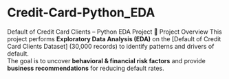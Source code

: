 # Credit-Card-Python_EDA
Default of Credit Card Clients – Python EDA Project
🔹 Project Overview
This project performs **Exploratory Data Analysis (EDA)** on the [Default of Credit Card Clients Dataset] (30,000 records) to identify patterns and drivers of default.  
The goal is to uncover **behavioral & financial risk factors** and provide **business recommendations** for reducing default rates.
